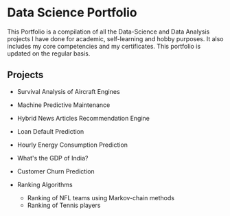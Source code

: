 # Data Science Portfolio
This Portfolio is a compilation of all the Data-Science and Data Analysis projects I have done for academic, self-learning and hobby purposes. It also includes my core competencies and my certificates. This portfolio is updated on the regular basis.

## Projects
  - Survival Analysis of Aircraft Engines
  
  - Machine Predictive Maintenance
  
  - Hybrid News Articles Recommendation Engine
  
  - Loan Default Prediction
  
  - Hourly Energy Consumption Prediction
  
  - What's the GDP of India?
  
  - Customer Churn Prediction
  
  - Ranking Algorithms
    - Ranking of NFL teams using Markov-chain methods
    - Ranking of Tennis players
    
